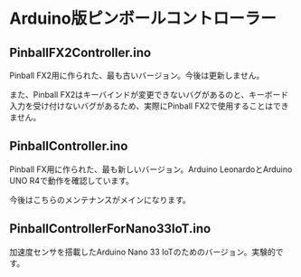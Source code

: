 # Arduino版ピンボールコントローラー

## PinballFX2Controller.ino

Pinball FX2用に作られた、最も古いバージョン。今後は更新しません。

また、Pinball FX2はキーバインドが変更できないバグがあるのと、キーボード入力を受け付けないバグがあるため、実際にPinball FX2で使用することはできません。

## PinballController.ino

Pinball FX用に作られた、最も新しいバージョン。Arduino LeonardoとArduino UNO R4で動作を確認しています。

今後はこちらのメンテナンスがメインになります。

## PinballControllerForNano33IoT.ino

加速度センサを搭載したArduino Nano 33 IoTのためのバージョン。実験的です。
